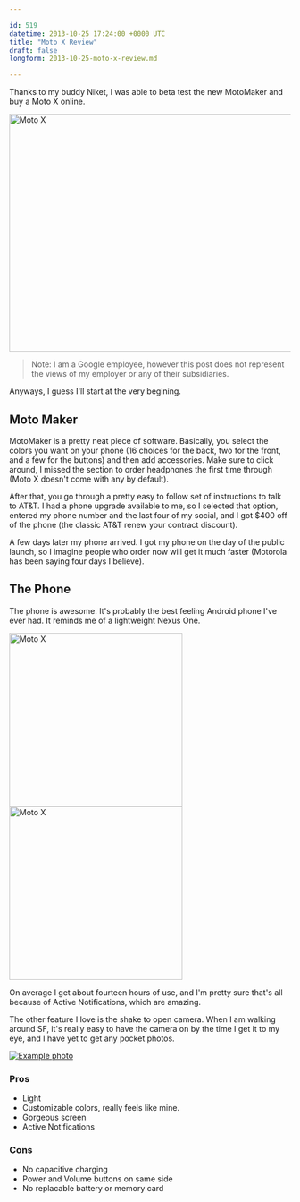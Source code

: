 ```yaml
---

id: 519
datetime: 2013-10-25 17:24:00 +0000 UTC
title: "Moto X Review"
draft: false
longform: 2013-10-25-moto-x-review.md

---
```


Thanks to my buddy Niket, I was able to beta test the new MotoMaker and buy a Moto X online.

<a href="http://www.flickr.com/photos/icco/10483966295/" title="Moto X by Nat W, on Flickr"><img src="http://farm6.staticflickr.com/5477/10483966295_633282d54d_z.jpg" width="640" height="425" alt="Moto X"></a>

 > Note: I am a Google employee, however this post does not represent the views of my employer or any of their subsidiaries.

Anyways, I guess I'll start at the very begining.

## Moto Maker

MotoMaker is a pretty neat piece of software. Basically, you select the colors you want on your phone (16 choices for the back, two for the front, and a few for the buttons) and then add accessories. Make sure to click around, I missed the section to order headphones the first time through (Moto X doesn't come with any by default).

After that, you go through a pretty easy to follow set of instructions to talk to AT&amp;T. I had a phone upgrade available to me, so I selected that option, entered my phone number and the last four of my social, and I got $400 off of the phone (the classic AT&amp;T renew your contract discount).

A few days later my phone arrived. I got my phone on the day of the public launch, so I imagine people who order now will get it much faster (Motorola has been saying four days I believe).

## The Phone

The phone is awesome. It's probably the best feeling Android phone I've ever had. It reminds me of a lightweight Nexus One.

<a href="http://www.flickr.com/photos/icco/10483969616/" title="Moto X by Nat W, on Flickr"><img src="http://farm3.staticflickr.com/2805/10483969616_1b51968848_n.jpg" width="310" alt="Moto X"></a> <a href="http://www.flickr.com/photos/icco/10483962395/" title="Moto X by Nat W, on Flickr"><img src="http://farm3.staticflickr.com/2841/10483962395_7f7e24fa63_n.jpg" width="310" alt="Moto X"></a>

On average I get about fourteen hours of use, and I'm pretty sure that's all because of Active Notifications, which are amazing.

The other feature I love is the shake to open camera. When I am walking around SF, it's really easy to have the camera on by the time I get it to my eye, and I have yet to get any pocket photos.

[![Example photo](http://farm3.staticflickr.com/2848/10288264523_f6e4339acb_z.jpg)](http://www.flickr.com/photos/icco/10288264523/)

### Pros

 * Light
 * Customizable colors, really feels like mine.
 * Gorgeous screen
 * Active Notifications

### Cons

 * No capacitive charging
 * Power and Volume buttons on same side
 * No replacable battery or memory card


